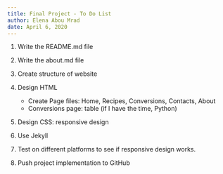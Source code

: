 ```yaml
---
title: Final Project - To Do List
author: Elena Abou Mrad
date: April 6, 2020
---
```


1. Write the README.md file

2. Write the about.md file

3. Create structure of website

4. Design HTML
    * Create Page files: Home, Recipes, Conversions, Contacts, About
    * Conversions page: table (if I have the time, Python)


5. Design CSS: responsive design

6. Use Jekyll

7. Test on different platforms to see if responsive design works.

8. Push project implementation to GitHub